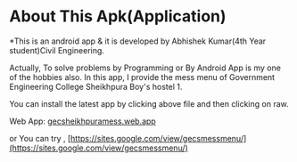 # About This Apk(Application)

*This is an android app  & it is developed by Abhishek Kumar(4th Year student)Civil Engineering.

Actually,  To solve problems by Programming or By Android App is my one of the hobbies also.
In this app, I provide the mess menu of Government Engineering College Sheikhpura Boy's hostel 1.

You can install the latest app by clicking above file and then clicking on raw.

Web App: [gecsheikhpuramess.web.app](https://gecsheikhpuramess.web.app)

or You can try , [https://sites.google.com/view/gecsmessmenu/](https://sites.google.com/view/gecsmessmenu/)

